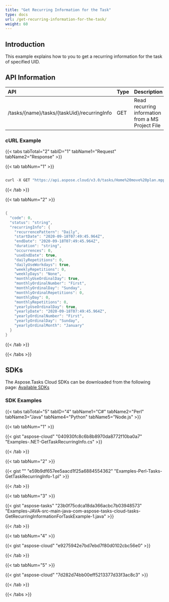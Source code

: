 ```yaml
---
title: "Get Recurring Information for the Task"
type: docs
url: /get-recurring-information-for-the-task/
weight: 60
---
```


## **Introduction**
This example explains how to you to get a recurring information for the task of specified UID.
## **API Information**

|**API**|**Type**|**Description**|**Resource Link**|
| :- | :- | :- | :- |
|/tasks/{name}/tasks/{taskUid}/recurringInfo|GET|Read recurring information from a MS Project File|[GetTaskRecurringInfo](https://apireference.aspose.cloud/tasks/#/TasksTask/GetTaskRecurringInfo)|
### **cURL Example**
{{< tabs tabTotal="2" tabID="1" tabName1="Request" tabName2="Response" >}}

{{< tab tabNum="1" >}}

```java

curl -X GET "https://api.aspose.cloud/v3.0/tasks/Home%20move%20plan.mpp/tasks/0/recurringInfo" -H "accept: application/json"

```

{{< /tab >}}

{{< tab tabNum="2" >}}

```java

{
  "code": 0,
  "status": "string",
  "recurringInfo": {
    "recurrencePattern": "Daily",
    "startDate": "2020-09-18T07:49:45.964Z",
    "endDate": "2020-09-18T07:49:45.964Z",
    "duration": "string",
    "occurrences": 0,
    "useEndDate": true,
    "dailyRepetitions": 0,
    "dailyUseWorkdays": true,
    "weeklyRepetitions": 0,
    "weeklyDays": "None",
    "monthlyUseOrdinalDay": true,
    "monthlyOrdinalNumber": "First",
    "monthlyOrdinalDay": "Sunday",
    "monthlyOrdinalRepetitions": 0,
    "monthlyDay": 0,
    "monthlyRepetitions": 0,
    "yearlyUseOrdinalDay": true,
    "yearlyDate": "2020-09-18T07:49:45.964Z",
    "yearlyOrdinalNumber": "First",
    "yearlyOrdinalDay": "Sunday",
    "yearlyOrdinalMonth": "January"
  }
}

```

{{< /tab >}}

{{< /tabs >}}
## **SDKs**
The Aspose.Tasks Cloud SDKs can be downloaded from the following page: [Available SDKs](/tasks/available-sdks/)
### **SDK Examples**
{{< tabs tabTotal="5" tabID="4" tabName1="C#" tabName2="Perl" tabName3="Java" tabName4="Python" tabName5="Node.js" >}}

{{< tab tabNum="1" >}}

{{< gist "aspose-cloud" "040930fc8c6b8b8970da8772f10ba0a7" "Examples-.NET-GetTaskRecurringInfo.cs" >}}

{{< /tab >}}

{{< tab tabNum="2" >}}

{{< gist "" "e59b9df657ee5aacd1f25a6884554362" "Examples-Perl-Tasks-GetTaskRecurringInfo-1.pl" >}}

{{< /tab >}}

{{< tab tabNum="3" >}}

{{< gist "aspose-tasks" "23b0f75cdca18da366acbc7b03948573" "Examples-JAVA-src-main-java-com-aspose-tasks-cloud-tasks-GetRecurringInformationForTaskExample-1.java" >}}



{{< /tab >}}

{{< tab tabNum="4" >}}

{{< gist "aspose-cloud" "e9275942e7bd7ebd7f80d0102cbc56e0" >}}



{{< /tab >}}

{{< tab tabNum="5" >}}

{{< gist "aspose-cloud" "7d282d74bb00eff5213377d33f3ac8c3" >}}

{{< /tab >}}

{{< /tabs >}}
